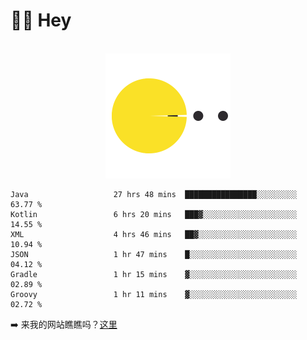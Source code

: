 
# 👋🏻 Hey
<div align="center">
	<br>
	<img src="https://raw.githubusercontent.com/Aniket965/Aniket965/master/pacman.svg?sanitize=true" width="200" height="200">
	<br>
</div>

<!--START_SECTION:waka-->

```text
Java                   27 hrs 48 mins  ████████████████░░░░░░░░░   63.77 %
Kotlin                 6 hrs 20 mins   ███▓░░░░░░░░░░░░░░░░░░░░░   14.55 %
XML                    4 hrs 46 mins   ██▓░░░░░░░░░░░░░░░░░░░░░░   10.94 %
JSON                   1 hr 47 mins    █░░░░░░░░░░░░░░░░░░░░░░░░   04.12 %
Gradle                 1 hr 15 mins    ▓░░░░░░░░░░░░░░░░░░░░░░░░   02.89 %
Groovy                 1 hr 11 mins    ▓░░░░░░░░░░░░░░░░░░░░░░░░   02.72 %
```

<!--END_SECTION:waka-->

 ➡️  来我的网站瞧瞧吗？[这里](https://www.shaolongfei.com)
